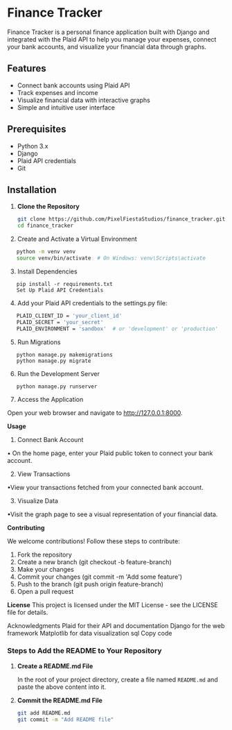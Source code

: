 # Finance Tracker

Finance Tracker is a personal finance application built with Django and integrated with the Plaid API to help you manage your expenses, connect your bank accounts, and visualize your financial data through graphs.

## Features

- Connect bank accounts using Plaid API
- Track expenses and income
- Visualize financial data with interactive graphs
- Simple and intuitive user interface

## Prerequisites

- Python 3.x
- Django
- Plaid API credentials
- Git

## Installation

1. **Clone the Repository**

   ```sh
   git clone https://github.com/PixelFiestaStudios/finance_tracker.git
   cd finance_tracker
   
2. Create and Activate a Virtual Environment

```sh
   python -m venv venv
   source venv/bin/activate  # On Windows: venv\Scripts\activate

```

3. Install Dependencies
   
```
   pip install -r requirements.txt
   Set Up Plaid API Credentials
```

4. Add your Plaid API credentials to the settings.py file:

```sh
   PLAID_CLIENT_ID = 'your_client_id'
   PLAID_SECRET = 'your_secret'
   PLAID_ENVIRONMENT = 'sandbox'  # or 'development' or 'production'

```
5. Run Migrations
```
   python manage.py makemigrations
   python manage.py migrate
```

6. Run the Development Server
```
   python manage.py runserver
```
7. Access the Application

Open your web browser and navigate to http://127.0.0.1:8000.

**Usage**

1. Connect Bank Account

• On the home page, enter your Plaid public token to connect your bank account.

2. View Transactions

•View your transactions fetched from your connected bank account.

3. Visualize Data

•Visit the graph page to see a visual representation of your financial data.

**Contributing**


We welcome contributions! Follow these steps to contribute:

1. Fork the repository
2. Create a new branch (git checkout -b feature-branch)
3. Make your changes
4. Commit your changes (git commit -m 'Add some feature')
5. Push to the branch (git push origin feature-branch)
6. Open a pull request
   
**License**
This project is licensed under the MIT License - see the LICENSE file for details.

Acknowledgments
Plaid for their API and documentation
Django for the web framework
Matplotlib for data visualization
sql
Copy code

### Steps to Add the README to Your Repository

1. **Create a README.md File**

   In the root of your project directory, create a file named `README.md` and paste the above content into it.

2. **Commit the README.md File**

   ```sh
   git add README.md
   git commit -m "Add README file"
